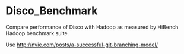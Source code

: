 Disco_Benchmark
===============

Compare performance of Disco with Hadoop as measured by HiBench Hadoop benchmark suite.

Use http://nvie.com/posts/a-successful-git-branching-model/
